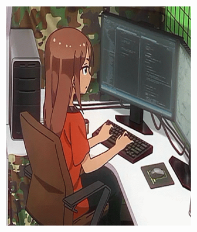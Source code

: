 <p align="center">
  <img src="https://github.com/OlfaKaroui/OlfaKaroui/blob/master/hellothere.gif" alt="Hello there!" height="600" />
</p>

<!--
**OlfaKaroui/OlfaKaroui** is a ✨ _special_ ✨ repository because its `README.md` (this file) appears on your GitHub profile.

Here are some ideas to get you started:

- 🔭 I’m currently working on ...
- 🌱 I’m currently learning ...
- 👯 I’m looking to collaborate on ...
- 🤔 I’m looking for help with ...
- 💬 Ask me about ...
- 📫 How to reach me: ...
- 😄 Pronouns: ...
- ⚡ Fun fact: ...
-->
